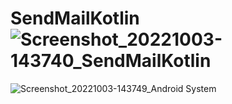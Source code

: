 # SendMailKotlin![Screenshot_20221003-143740_SendMailKotlin](https://user-images.githubusercontent.com/58545112/193542079-10c83f82-d8d5-4266-8d37-734c7104ddab.jpg)
![Screenshot_20221003-143749_Android System](https://user-images.githubusercontent.com/58545112/193542109-6369b907-9817-452c-b56a-3b788565abb5.jpg)

